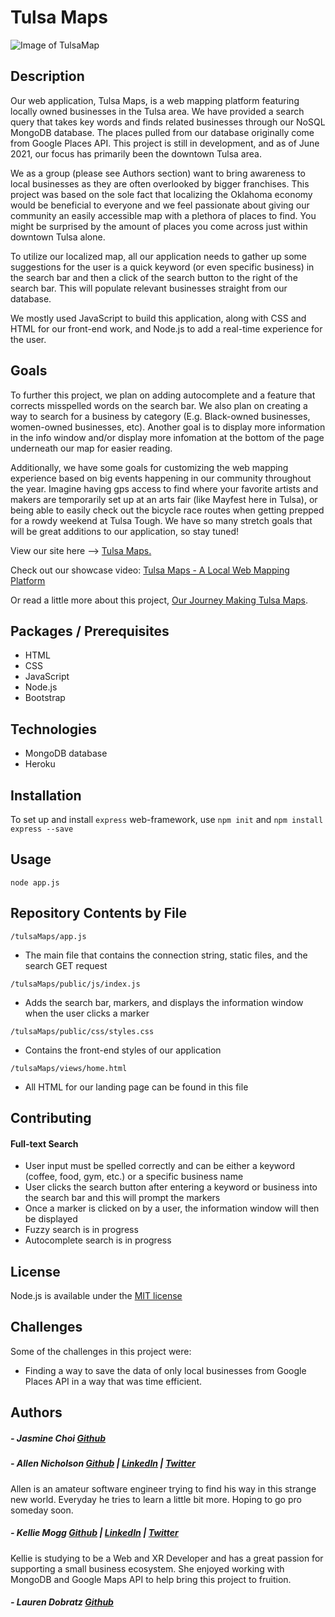 # Tulsa Maps

![Image of TulsaMap](https://i.imgur.com/pZYqwlK.png)

## Description
Our web application, Tulsa Maps, is a web mapping platform featuring locally owned businesses in the Tulsa area. We have provided a search query that takes key words and finds related businesses through our NoSQL MongoDB database. The places pulled from our database originally come from Google Places API. This project is still in development, and as of June 2021, our focus has primarily been the downtown Tulsa area.  

We as a group (please see Authors section) want to bring awareness to local businesses as they are often overlooked by bigger franchises. This project was based on the sole fact that localizing the Oklahoma economy would be beneficial to everyone and we feel passionate about giving our community an easily accessible map with a plethora of places to find. You might be surprised by the amount of places you come across just within downtown Tulsa alone.  

To utilize our localized map, all our application needs to gather up some suggestions for the user is a quick keyword (or even specific business) in the search bar and then a click of the search button to the right of the search bar. This will populate relevant businesses straight from our database.  

We mostly used JavaScript to build this application, along with CSS and HTML for our front-end work, and Node.js to add a real-time experience for the user. 

## Goals
To further this project, we plan on adding autocomplete and a feature that corrects misspelled words on the search bar. We also plan on creating a way to search for a business by category (E.g. Black-owned businesses, women-owned businesses, etc). Another goal is to display more information in the info window and/or display more infomation at the bottom of the page underneath our map for easier reading.  

Additionally, we have some goals for customizing the web mapping experience based on big events happening in our community throughout the year. Imagine having gps access to find where your favorite artists and makers are temporarily set up at an arts fair (like Mayfest here in Tulsa), or being able to easily check out the bicycle race routes when getting prepped for a rowdy weekend at Tulsa Tough. We have so many stretch goals that will be great additions to our application, so stay tuned!

View our site here --> [Tulsa Maps.](http://tulsamaps.herokuapp.com/)

Check out our showcase video:
[Tulsa Maps - A Local Web Mapping Platform](https://youtu.be/axqKgtl8WJE)

Or read a little more about this project, [Our Journey Making Tulsa Maps](https://medium.com/@kellie_mogg/my-journey-making-tulsa-maps-ea528a006502).

## Packages / Prerequisites
- HTML
- CSS
- JavaScript
- Node.js
- Bootstrap

## Technologies
- MongoDB database
- Heroku 

## Installation
To set up and install `express` web-framework, use `npm init` and `npm install express --save`

## Usage
```node app.js```

## Repository Contents by File
`/tulsaMaps/app.js`
- The main file that contains the connection string, static files, and the search GET request

`/tulsaMaps/public/js/index.js`
- Adds the search bar, markers, and displays the information window when the user clicks a marker

`/tulsaMaps/public/css/styles.css`
- Contains the front-end styles of our application

`/tulsaMaps/views/home.html`
- All HTML for our landing page can be found in this file

## Contributing
#### Full-text Search
- User input must be spelled correctly and can be either a keyword (coffee, food, gym, etc.) or a specific business name
- User clicks the search button after entering a keyword or business into the search bar and this will prompt the markers
- Once a marker is clicked on by a user, the information window will then be displayed
- Fuzzy search is in progress
- Autocomplete search is in progress

## License
Node.js is available under the [MIT license](https://opensource.org/licenses/MIT)

## Challenges
Some of the challenges in this project were:
- Finding a way to save the data of only local businesses from Google Places API in a way that was time efficient.

## Authors
##### - Jasmine Choi <a href="https://github.com/jashjchoi">Github</a>

##### - Allen Nicholson <a href="https://github.com/ranicholson">Github</a> | <a href="https://www.linkedin.com/in/allen-nicholson/">LinkedIn</a> | <a href="https://twitter.com/allencodes2020">Twitter</a>
Allen is an amateur software engineer trying to find his way in this strange new world. Everyday he tries to learn a little bit more. Hoping to go pro someday soon.

##### - Kellie Mogg <a href="https://github.com/kelliemogg">Github</a> | <a href="https://www.linkedin.com/in/kelliemogg/">LinkedIn</a> | <a href="https://twitter.com/KellieMogg">Twitter</a>
Kellie is studying to be a Web and XR Developer and has a great passion for supporting a small business ecosystem. She enjoyed working with MongoDB and Google Maps API to help bring this project to fruition. 

##### - Lauren Dobratz <a href="https://github.com/laurendobratz00">Github</a>
